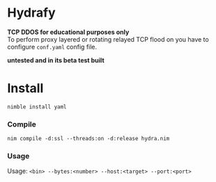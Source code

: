 # Hydrafy
  **TCP DDOS for educational purposes only**<br>
To perform proxy layered or rotating relayed TCP flood on you have to configure  ``conf.yaml`` config file.

**untested and in its beta test built**

# Install
``nimble install yaml``

### Compile
```
nim compile -d:ssl --threads:on -d:release hydra.nim
```

### Usage
Usage: ``<bin> --bytes:<number> --host:<target> --port:<port>``
